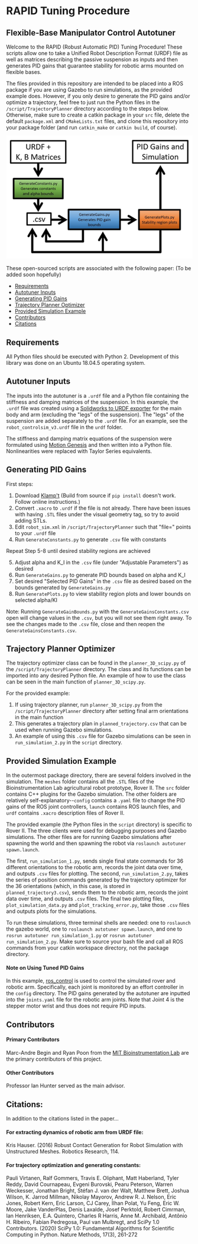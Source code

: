 # RAPID Tuning Procedure

## Flexible-Base Manipulator Control Autotuner

Welcome to the RAPID (Robust Automatic PID) Tuning Procedure! These scripts allow one to take a Unified Robot Description Format (URDF) file as well as matrices describing the passive suspension as inputs and then generates PID gains that guarantee stability for robotic arms mounted on flexible bases. 

The files provided in this repository are intended to be placed into a ROS package if you are using Gazebo to run simulations, as the provided example does. However, if you only desire to generate the PID gains and/or optimize a trajectory, feel free to just run the Python files in the `/script/TrajectoryPlanner` directory according to the steps below. Otherwise, make sure to create a catkin package in your `src` file, delete the default `package.xml` and `CMakeLists.txt` files, and clone this repository into your package folder (and run `catkin_make` or `catkin build`, of course). 

![alt text](/flowchart.JPG?raw=true)

These open-sourced scripts are associated with the following paper: (To be added soon hopefully)

* [Requirements](#Requirements)
* [Autotuner Inputs](#Autotuner-Inputs)
* [Generating PID Gains](#Generating-PID-Gains)
* [Trajectory Planner Optimizer](#Trajectory-Planner-Optimizer)
* [Provided Simulation Example](#Provided-Simulation-Example)
* [Contributors](#Contributors)
* [Citations](#Citations)

## Requirements

All Python files should be executed with Python 2. Development of this library was done on an Ubuntu 18.04.5 operating system.

## Autotuner Inputs

The inputs into the autotuner is a `.urdf` file and a Python file containing the stiffness and damping matrices of the suspension. In this example, the `.urdf` file was created using a [Solidworks to URDF exporter](http://wiki.ros.org/sw_urdf_exporter) for the main body and arm (excluding the "legs" of the suspension). The "legs" of the suspension are added separately to the `.urdf` file. For an example, see the `robot_controlsim_v3.urdf` file in the `urdf` folder.

The stiffness and damping matrix equations of the suspension were formulated using [Motion Genesis](http://www.motiongenesis.com/) and then written into a Python file. Nonlinearities were replaced with Taylor Series equivalents. 

## Generating PID Gains

First steps:

1. Download [Klamp't](https://github.com/krishauser/Klampt) (Build from source if `pip install` doesn't work. Follow online instructions.)
2. Convert `.xacro` to `.urdf` if the file is not already. There have been issues with having `.STL` files under the visual geometry tag, so try to avoid adding STLs. 
3. Edit `robot_sim.xml` in `/script/TrajectoryPlanner` such that "file=" points to your `.urdf` file
4. Run `GenerateConstants.py` to generate `.csv` file with constants

Repeat Step 5-8 until desired stability regions are achieved

5. Adjust alpha and K_I in the `.csv` file (under "Adjustable Parameters") as desired
6. Run `GenerateGains.py` to generate PID bounds based on alpha and K_I
7. Set desired "Selected PID Gains" in the `.csv` file as desired based on the bounds generated by `GenerateGains.py`
8. Run `GeneratePlots.py` to view stability region plots and lower bounds on selected alpha/KI

Note: Running `GenerateGainBounds.py` with the `GenerateGainsConstants.csv` open will change values in the `.csv`, but you will not see them right away. To see the changes made to the `.csv` file, close and then reopen the `GenerateGainsConstants.csv`.

## Trajectory Planner Optimizer

The trajectory optimizer class can be found in the `planner_3D_scipy.py` of the `/script/TrajectoryPlanner` directory. The class and its functions can be imported into any desired Python file. An example of how to use the class can be seen in the main function of `planner_3D_scipy.py`.

For the provided example:

1. If using trajectory planner, run `planner_3D_scipy.py` from the `/script/TrajectoryPlanner` directory after setting final arm orientations in the main function
2. This generates a trajectory plan in `planned_trajectory.csv` that can be used when running Gazebo simulations. 
3. An example of using this `.csv` file for Gazebo simulations can be seen in `run_simulation_2.py` in the `script` directory.

## Provided Simulation Example

In the outermost package directory, there are several folders involved in the simulation. The `meshes` folder contains all the `.STL` files of the Bioinstrumentation Lab agricultural robot prototype, Rover II. The `src` folder contains C++ plugins for the Gazebo simulation. The other folders are relatively self-explanatory--`config` contains a `.yaml` file to change the PID gains of the ROS joint controllers, `launch` contains ROS launch files, and `urdf` contains `.xacro` description files of Rover II.

The provided example (the Python files in the `script` directory) is specific to Rover II. The three clients were used for debugging purposes and Gazebo simulations. The other files are for running Gazebo simulations after spawning the world and then spawning the robot via `roslaunch autotuner spawn.launch`. 

The first, `run_simulation_1.py`, sends single final state commands for 36 different orientations to the robotic arm, records the joint data over time, and outputs `.csv` files for plotting. The second, `run_simulation_2.py`, takes the series of position commands generated by the trajectory optimizer for the 36 orientations (which, in this case, is stored in `planned_trajectory3.csv`), sends them to the robotic arm, records the joint data over time, and outputs `.csv` files. The final two plotting files, `plot_simulation_data.py` and `plot_tracking_error.py`, take those `.csv` files and outputs plots for the simulations. 

To run these simulations, three terminal shells are needed: one to `roslaunch` the gazebo world, one to `roslaunch autotuner spawn.launch`, and one to `rosrun autotuner run_simulation_1.py` or `rosrun autotuner run_simulation_2.py`. Make sure to source your bash file and call all ROS commands from your catkin workspace directory, not the package directory. 

#### Note on Using Tuned PID Gains

In this example, [ros_control](http://wiki.ros.org/ros_control) is used to control the simulated rover and robotic arm. Specifically, each joint is monitored by an effort controller in the `config` directory. The PID gains generated by the autotuner are inputted into the `joints.yaml` file for the robotic arm joints. Note that Joint 4 is the stepper motor wrist and thus does not require PID inputs. 

## Contributors

#### Primary Contributors
Marc-Andre Begin and Ryan Poon from the [MIT Bioinstrumentation Lab](https://bioinstrumentation.mit.edu/) are the primary contributors of this project.

#### Other Contributors
Professor Ian Hunter served as the main advisor.

## Citations:

In addition to the citations listed in the paper...

#### For extracting dynamics of robotic arm from URDF file:
Kris Hauser. (2016) Robust Contact Generation for Robot Simulation with Unstructured Meshes. Robotics Research, 114. 

#### For trajectory optimization and generating constants:
Pauli Virtanen, Ralf Gommers, Travis E. Oliphant, Matt Haberland, Tyler Reddy, David Cournapeau, Evgeni Burovski, Pearu Peterson, Warren Weckesser, Jonathan Bright, Stéfan J. van der Walt, Matthew Brett, Joshua Wilson, K. Jarrod Millman, Nikolay Mayorov, Andrew R. J. Nelson, Eric Jones, Robert Kern, Eric Larson, CJ Carey, İlhan Polat, Yu Feng, Eric W. Moore, Jake VanderPlas, Denis Laxalde, Josef Perktold, Robert Cimrman, Ian Henriksen, E.A. Quintero, Charles R Harris, Anne M. Archibald, Antônio H. Ribeiro, Fabian Pedregosa, Paul van Mulbregt, and SciPy 1.0 Contributors. (2020) SciPy 1.0: Fundamental Algorithms for Scientific Computing in Python. Nature Methods, 17(3), 261-272




